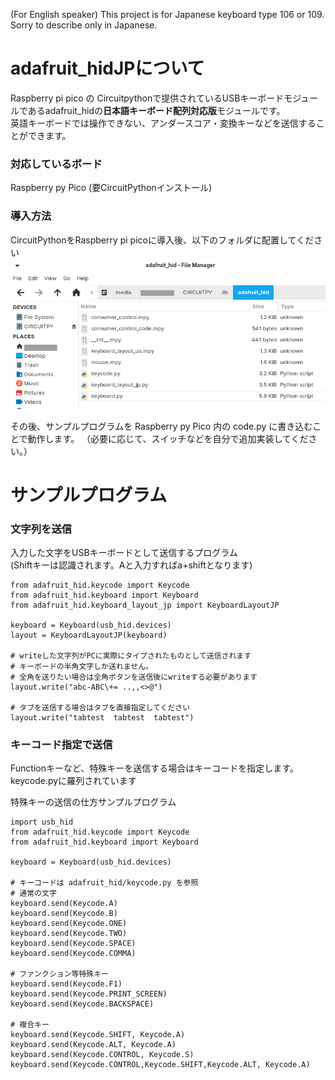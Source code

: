 (For English speaker)
This project is for Japanese keyboard type 106 or 109.
Sorry to describe only in Japanese.

# adafruit_hidJPについて
Raspberry pi pico の Circuitpythonで提供されているUSBキーボードモジュールであるadafruit_hidの**日本語キーボード配列対応版**モジュールです。  
英語キーボードでは操作できない、アンダースコア・変換キーなどを送信することができます。


### 対応しているボード
Raspberry py Pico (要CircuitPythonインストール)


### 導入方法
CircuitPythonをRaspberry pi picoに導入後、以下のフォルダに配置してください
![/xxx/xxx/Circuitpython/lib/adafruit_hid/](folder.png)

その後、サンプルプログラムを Raspberry py Pico 内の code.py に書き込むことで動作します。
（必要に応じて、スイッチなどを自分で追加実装してください。）

# サンプルプログラム
### 文字列を送信
入力した文字をUSBキーボードとして送信するプログラム  
(Shiftキーは認識されます。Aと入力すればa+shiftとなります)
```
from adafruit_hid.keycode import Keycode
from adafruit_hid.keyboard import Keyboard
from adafruit_hid.keyboard_layout_jp import KeyboardLayoutJP

keyboard = Keyboard(usb_hid.devices)
layout = KeyboardLayoutJP(keyboard)

# writeした文字列がPCに実際にタイプされたものとして送信されます
# キーボードの半角文字しか送れません。
# 全角を送りたい場合は全角ボタンを送信後にwriteする必要があります
layout.write("abc-ABC\+= ..,,<>@")

# タブを送信する場合はタブを直接指定してください
layout.write("tabtest  tabtest  tabtest")
```
 
### キーコード指定で送信
Functionキーなど、特殊キーを送信する場合はキーコードを指定します。
keycode.pyに羅列されています


特殊キーの送信の仕方サンプルプログラム
```
import usb_hid
from adafruit_hid.keycode import Keycode
from adafruit_hid.keyboard import Keyboard

keyboard = Keyboard(usb_hid.devices)

# キーコードは adafruit_hid/keycode.py を参照
# 通常の文字
keyboard.send(Keycode.A)
keyboard.send(Keycode.B)
keyboard.send(Keycode.ONE)
keyboard.send(Keycode.TWO)
keyboard.send(Keycode.SPACE)
keyboard.send(Keycode.COMMA)

# ファンクション等特殊キー
keyboard.send(Keycode.F1)
keyboard.send(Keycode.PRINT_SCREEN)
keyboard.send(Keycode.BACKSPACE)

# 複合キー
keyboard.send(Keycode.SHIFT, Keycode.A)
keyboard.send(Keycode.ALT, Keycode.A)
keyboard.send(Keycode.CONTROL, Keycode.S)
keyboard.send(Keycode.CONTROL,Keycode.SHIFT,Keycode.ALT, Keycode.A)
```

